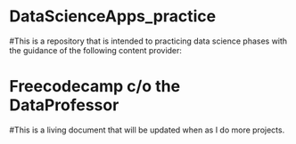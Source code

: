 # DataScienceApps_practice
#This is a repository that is intended to practicing data science phases with the guidance of the following content provider:
# Freecodecamp c/o the DataProfessor

#This is a living document that will be updated when as I do more projects.
